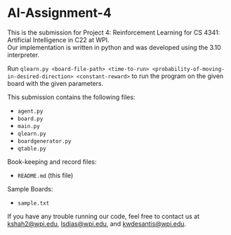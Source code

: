 # AI-Assignment-4

This is the submission for Project 4: Reinforcement Learning for CS 4341: Artificial Intelligence in C22 at WPI. \
Our implementation is written in python and was developed using the 3.10 interpreter.

Run ```qlearn.py <board-file-path> <time-to-run> <probability-of-moving-in-desired-direction> <constant-reward>``` to run the program on the given board with the given parameters.


This submission contains the following files:

* ```agent.py```
* ```board.py```
* ```main.py```
* ```qlearn.py```
* ```boardgenerator.py```
* ```qtable.py```

Book-keeping and record files:
* ```README.md``` (this file)

Sample Boards:
* ```sample.txt```

If you have any trouble running our code, feel free to contact us at kshah2@wpi.edu, lsdias@wpi.edu, and kwdesantis@wpi.edu.